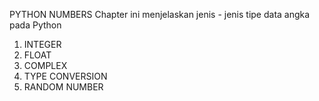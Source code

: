PYTHON NUMBERS
Chapter ini menjelaskan jenis - jenis tipe data angka pada Python
1. INTEGER
2. FLOAT
3. COMPLEX
4. TYPE CONVERSION
5. RANDOM NUMBER